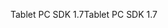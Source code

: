 <span data-ttu-id="f684d-101">Tablet PC SDK 1.7</span><span class="sxs-lookup"><span data-stu-id="f684d-101">Tablet PC SDK 1.7</span></span>